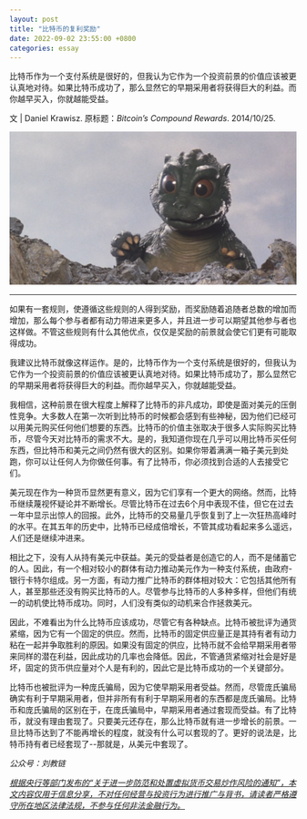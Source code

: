 ```yaml
---
layout: post
title: "比特币的复利奖励"
date: 2022-09-02 23:55:00 +0800
categories: essay
---
```


比特币作为一个支付系统是很好的，但我认为它作为一个投资前景的价值应该被更认真地对待。如果比特币成功了，那么显然它的早期采用者将获得巨大的利益。而你越早买入，你就越能受益。

文 | Daniel Krawisz. 原标题：*Bitcoin’s Compound Rewards*. 2014/10/25.

![](/images/2022/20220909-3.png)

* * *

如果有一套规则，使遵循这些规则的人得到奖励，而奖励随着追随者总数的增加而增加，那么每个参与者都有动力带进来更多人，并且进一步可以期望其他参与者也这样做。不管这些规则有什么其他优点，仅仅是奖励的前景就会使它们更有可能取得成功。

我建议比特币就像这样运作。是的，比特币作为一个支付系统是很好的，但我认为它作为一个投资前景的价值应该被更认真地对待。如果比特币成功了，那么显然它的早期采用者将获得巨大的利益。而你越早买入，你就越能受益。

我相信，这种前景在很大程度上解释了比特币的非凡成功，即使是面对美元的压倒性竞争。大多数人在第一次听到比特币的时候都会感到有些神秘，因为他们已经可以用美元购买任何他们想要的东西。比特币的价值主张取决于很多人实际购买比特币，尽管今天对比特币的需求不大。是的，我知道你现在几乎可以用比特币买任何东西，但比特币和美元之间仍然有很大的区别。如果你带着满满一箱子美元到处跑，你可以让任何人为你做任何事。有了比特币，你必须找到合适的人去接受它们。

美元现在作为一种货币显然更有意义，因为它们享有一个更大的网络。然而，比特币继续蔑视怀疑论并不断增长。尽管比特币在过去6个月中表现不佳，但它在过去一年中显示出惊人的回报。此外，比特币的交易量几乎恢复到了上一次狂热高峰时的水平。在其五年的历史中，比特币已经成倍增长，不管其成功看起来多么遥远，人们还是继续冲进来。

相比之下，没有人从持有美元中获益。美元的受益者是创造它的人，而不是储蓄它的人。因此，有一个相对较小的群体有动力推动美元作为一种支付系统，由政府-银行卡特尔组成。另一方面，有动力推广比特币的群体相对较大：它包括其他所有人，甚至那些还没有购买比特币的人。尽管参与比特币的人多种多样，但他们有统一的动机使比特币成功。同时，人们没有类似的动机来合作拯救美元。

因此，不难看出为什么比特币应该成功，尽管它有各种缺点。比特币被批评为通货紧缩，因为它有一个固定的供应。然而，比特币的固定供应量正是其持有者有动力粘在一起并争取胜利的原因。如果没有固定的供应，比特币就不会给早期采用者带来同样的潜在利益，因此成功的几率也会降低。因此，不管通货紧缩对社会是好是坏，固定的货币供应量对个人是有利的，因此它是比特币成功的一个关键部分。

比特币也被批评为一种庞氏骗局，因为它使早期采用者受益。然而，尽管庞氏骗局确实有利于早期采用者，但并非所有有利于早期采用者的东西都是庞氏骗局。比特币和庞氏骗局的区别在于，在庞氏骗局中，早期采用者通过套现而受益。有了比特币，就没有理由套现了。只要美元还存在，那么比特币就有进一步增长的前景。一旦比特币达到了不能再增长的程度，就没有什么可以套现的了。更好的说法是，比特币持有者已经套现了--那就是，从美元中套现了。

*公众号：刘教链*

<u>*根据央行等部门发布的“关于进一步防范和处置虚拟货币交易炒作风险的通知”，本文内容仅用于信息分享，不对任何经营与投资行为进行推广与背书，请读者严格遵守所在地区法律法规，不参与任何非法金融行为。*</u>
